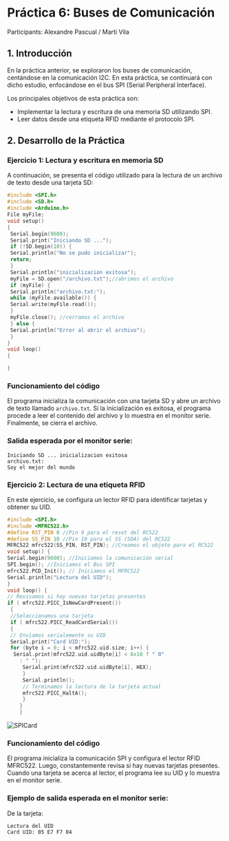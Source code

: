 # **Práctica 6: Buses de Comunicación**
Participants: Alexandre Pascual / Marti Vila

## **1. Introducción**
En la práctica anterior, se exploraron los buses de comunicación, centándose en la comunicación I2C. En esta práctica, se continuará con dicho estudio, enfocándose en el bus SPI (Serial Peripheral Interface).

Los principales objetivos de esta práctica son:
- Implementar la lectura y escritura de una memoria SD utilizando SPI.
- Leer datos desde una etiqueta RFID mediante el protocolo SPI.

## **2. Desarrollo de la Práctica**
### **Ejercicio 1: Lectura y escritura en memoria SD**

A continuación, se presenta el código utilizado para la lectura de un archivo de texto desde una tarjeta SD:

```c++
#include <SPI.h>
#include <SD.h>
#include <Arduino.h>
File myFile;
void setup()
{
 Serial.begin(9600);
 Serial.print("Iniciando SD ...");
 if (!SD.begin(10)) {
 Serial.println("No se pudo inicializar");
 return;
 }
 Serial.println("inicializacion exitosa");
 myFile = SD.open("/archivo.txt");//abrimos el archivo
 if (myFile) {
 Serial.println("archivo.txt:");
 while (myFile.available()) {
 Serial.write(myFile.read());
 }
 myFile.close(); //cerramos el archivo
 } else {
 Serial.println("Error al abrir el archivo");
 }
}
void loop()
{

}
```

### **Funcionamiento del código**
El programa inicializa la comunicación con una tarjeta SD y abre un archivo de texto llamado `archivo.txt`. Si la inicialización es exitosa, el programa procede a leer el contenido del archivo y lo muestra en el monitor serie. Finalmente, se cierra el archivo.

### **Salida esperada por el monitor serie:**
```
Iniciando SD ... inicializacion exitosa
archivo.txt:
Soy el mejor del mundo
```


### **Ejercicio 2: Lectura de una etiqueta RFID**

En este ejercicio, se configura un lector RFID para identificar tarjetas y obtener su UID.

```c++
#include <SPI.h>
#include <MFRC522.h>
#define RST_PIN 0 //Pin 9 para el reset del RC522
#define SS_PIN 10 //Pin 10 para el SS (SDA) del RC522
MFRC522 mfrc522(SS_PIN, RST_PIN); //Creamos el objeto para el RC522
void setup() {
Serial.begin(9600); //Iniciamos la comunicación serial
SPI.begin(); //Iniciamos el Bus SPI
mfrc522.PCD_Init(); // Iniciamos el MFRC522
Serial.println("Lectura del UID");
}
void loop() {
// Revisamos si hay nuevas tarjetas presentes
if ( mfrc522.PICC_IsNewCardPresent())
 {
 //Seleccionamos una tarjeta
 if ( mfrc522.PICC_ReadCardSerial())
 {
 // Enviamos serialemente su UID
 Serial.print("Card UID:");
 for (byte i = 0; i < mfrc522.uid.size; i++) {
  Serial.print(mfrc522.uid.uidByte[i] < 0x10 ? " 0"
    : " ");
     Serial.print(mfrc522.uid.uidByte[i], HEX);
     }
     Serial.println();
     // Terminamos la lectura de la tarjeta actual
     mfrc522.PICC_HaltA();
     }
    }
    }
```
![SPICard](https://github.com/user-attachments/assets/a76bf756-7d58-453a-8a52-5084ffe1cfc3)

### **Funcionamiento del código**
El programa inicializa la comunicación SPI y configura el lector RFID MFRC522. Luego, constantemente revisa si hay nuevas tarjetas presentes. Cuando una tarjeta se acerca al lector, el programa lee su UID y lo muestra en el monitor serie.

### **Ejemplo de salida esperada en el monitor serie:**
De la tarjeta:
```
Lectura del UID
Card UID: 05 E7 F7 04
```



